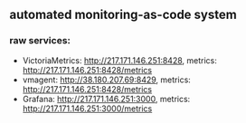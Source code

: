 ## automated monitoring-as-code system 
### raw services:
  - VictoriaMetrics: http://217.171.146.251:8428, metrics: http://217.171.146.251:8428/metrics
  - vmagent: http://38.180.207.69:8429, metrics: http://217.171.146.251:8428/metrics
  - Grafana: http://217.171.146.251:3000, metrics: http://217.171.146.251:3000/metrics
